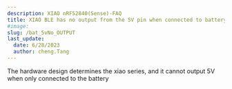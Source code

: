 ```yaml
---
description: XIAO nRF52840(Sense)-FAQ
title: XIAO BLE has no output from the 5V pin when connected to battery power
#image: 
slug: /bat_5vNo_OUTPUT
last_update:
  date: 6/28/2023
  author: cheng.Tang
---
```


The hardware design determines the xiao series, and it cannot output 5V when only connected to the battery
